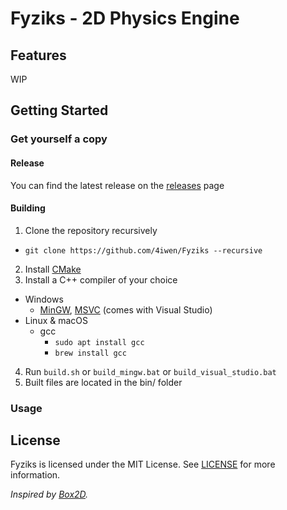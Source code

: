 # Fyziks - 2D Physics Engine

## Features

WIP

## Getting Started

### Get yourself a copy

#### Release

You can find the latest release on the [releases](https://github.com/4iwen/Fyziks/releases) page

#### Building

1. Clone the repository recursively

- `git clone https://github.com/4iwen/Fyziks --recursive`

2. Install [CMake](https://cmake.org/)
3. Install a C++ compiler of your choice

- Windows
    - [MinGW](https://mingw-w64.org/), [MSVC](https://visualstudio.microsoft.com/downloads/) (comes with Visual Studio)
- Linux & macOS
    - gcc
        - `sudo apt install gcc`
        - `brew install gcc`

4. Run `build.sh` or `build_mingw.bat` or `build_visual_studio.bat`
5. Built files are located in the bin/ folder

### Usage

## License

Fyziks is licensed under the MIT License. See [LICENSE](LICENSE) for more information.

*Inspired by [Box2D](https://box2d.org/).*
